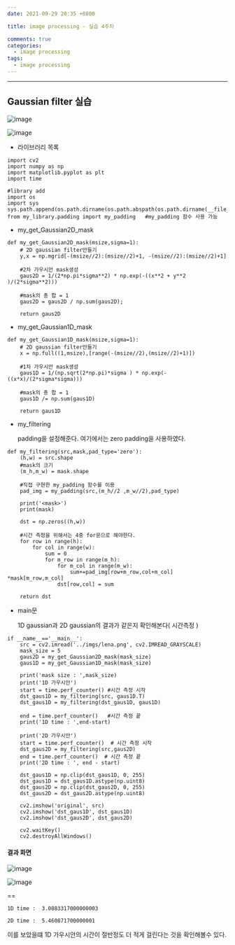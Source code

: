 ```yaml
---
date: 2021-09-29 20:35 +0800

title: image processing - 실습 4주차

comments: true
categories:
  - image processing
tags:
  - image processing
---
```


---

## Gaussian filter 실습

![image](https://user-images.githubusercontent.com/49177223/134963599-bd989428-f7e1-464e-a621-0c883cbed317.png)

![image](https://user-images.githubusercontent.com/49177223/134963855-f318567f-9c97-4fb6-88f8-e79a171037c1.png)

- 라이브러리 목록

```
import cv2
import numpy as np
import matplotlib.pyplot as plt
import time

#library add
import os
import sys
sys.path.append(os.path.dirname(os.path.abspath(os.path.dirname(__file__))))
from my_library.padding import my_padding   #my_padding 함수 사용 가능

```

- my_get_Gaussian2D_mask

```
def my_get_Gaussian2D_mask(msize,sigma=1):
    # 2D gaussian filter만들기
    y,x = np.mgrid[-(msize//2):(msize//2)+1, -(msize//2):(msize//2)+1]

    #2차 가우시안 mask생성
    gaus2D = 1/(2*np.pi*sigma**2) * np.exp(-((x**2 + y**2 )/(2*sigma**2)))

    #mask의 총 합 = 1
    gaus2D = gaus2D / np.sum(gaus2D);

    return gaus2D

```

- my_get_Gaussian1D_mask

```
def my_get_Gaussian1D_mask(msize,sigma=1):
    # 2D gaussian filter만들기
    x = np.full((1,msize),[range(-(msize//2),(msize//2)+1)])

    #1차 가우시안 mask생성
    gaus1D = 1/(np.sqrt(2*np.pi)*sigma ) * np.exp(-((x*x)/(2*sigma*sigma)))

    #mask의 총 합 = 1
    gaus1D /= np.sum(gaus1D)

    return gaus1D
```

- my_filtering

  padding을 설정해준다. 여기에서는 zero padding을 사용하였다.

```
def my_filtering(src,mask,pad_type='zero'):
    (h,w) = src.shape
    #mask의 크기
    (m_h,m_w) = mask.shape

    #직접 구현한 my_padding 함수를 이용
    pad_img = my_padding(src,(m_h//2 ,m_w//2),pad_type)

    print('<mask>')
    print(mask)

    dst = np.zeros((h,w))

    #시간 측정을 위해서는 4중 for문으로 해야한다.
    for row in range(h):
        for col in range(w):
            sum = 0
            for m_row in range(m_h):
                for m_col in range(m_w):
                    sum+=pad_img[row+m_row,col+m_col] *mask[m_row,m_col]
                dst[row,col] = sum

    return dst

```

- main문

  1D gaussian과 2D gaussian의 결과가 같은지 확인해본다( 시간측정 )

```
if __name__=='__main__':
    src = cv2.imread('../imgs/lena.png', cv2.IMREAD_GRAYSCALE)
    mask_size = 5
    gaus2D = my_get_Gaussian2D_mask(mask_size)
    gaus1D = my_get_Gaussian1D_mask(mask_size)

    print('mask size : ',mask_size)
    print('1D 가우시안')
    start = time.perf_counter() #시간 측정 시작
    dst_gaus1D = my_filtering(src, gaus1D.T)
    dst_gaus1D = my_filtering(dst_gaus1D, gaus1D)

    end = time.perf_counter()   #시간 측정 끝
    print('1D time : ',end-start)

    print('2D 가우시안')
    start = time.perf_counter()  # 시간 측정 시작
    dst_gaus2D = my_filtering(src,gaus2D)
    end = time.perf_counter()  # 시간 측정 끝
    print('2D time : ', end - start)

    dst_gaus1D = np.clip(dst_gaus1D, 0, 255)
    dst_gaus1D = dst_gaus1D.astype(np.uint8)
    dst_gaus2D = np.clip(dst_gaus2D, 0, 255)
    dst_gaus2D = dst_gaus2D.astype(np.uint8)

    cv2.imshow('original', src)
    cv2.imshow('dst_gaus1D', dst_gaus1D)
    cv2.imshow('dst_gaus2D', dst_gaus2D)

    cv2.waitKey()
    cv2.destroyAllWindows()

```

#### 결과 화면

![image](https://user-images.githubusercontent.com/49177223/134963762-93f3dd96-933d-4c10-a2ac-a1fd787899a6.png)

![image](https://user-images.githubusercontent.com/49177223/134963683-c68b2b3c-a4ef-4f95-9d75-386d23e1cbe4.png)

==

```
1D time :  3.0883317000000003

2D time :  5.460871700000001
```

이를 보았을떄 1D 가우시안의 시간이 절반정도 더 적게 걸린다는 것을 확인해볼수 있다.
